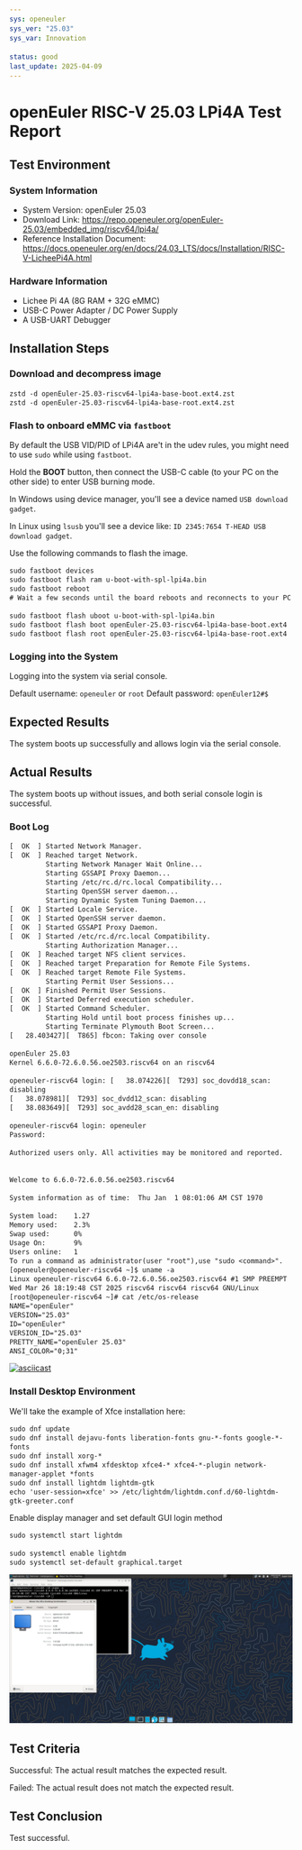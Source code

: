 ```yaml
---
sys: openeuler
sys_ver: "25.03"
sys_var: Innovation

status: good
last_update: 2025-04-09
---
```


# openEuler RISC-V 25.03 LPi4A Test Report

## Test Environment

### System Information

- System Version: openEuler 25.03
- Download Link: https://repo.openeuler.org/openEuler-25.03/embedded_img/riscv64/lpi4a/
- Reference Installation Document: https://docs.openeuler.org/en/docs/24.03_LTS/docs/Installation/RISC-V-LicheePi4A.html

### Hardware Information

- Lichee Pi 4A (8G RAM + 32G eMMC)
- USB-C Power Adapter / DC Power Supply
- A USB-UART Debugger

## Installation Steps

### Download and decompress image

```shell
zstd -d openEuler-25.03-riscv64-lpi4a-base-boot.ext4.zst
zstd -d openEuler-25.03-riscv64-lpi4a-base-root.ext4.zst
```

### Flash to onboard eMMC via `fastboot`

By default the USB VID/PID of LPi4A are't in the udev rules, you might need to use `sudo` while using `fastboot`.

Hold the **BOOT** button, then connect the USB-C cable (to your PC on the other side) to enter USB burning mode.

In Windows using device manager, you'll see a device named `USB download gadget`.

In Linux using `lsusb` you'll see a device like: `ID 2345:7654 T-HEAD USB download gadget`.

Use the following commands to flash the image.

```shell
sudo fastboot devices
sudo fastboot flash ram u-boot-with-spl-lpi4a.bin
sudo fastboot reboot
# Wait a few seconds until the board reboots and reconnects to your PC

sudo fastboot flash uboot u-boot-with-spl-lpi4a.bin
sudo fastboot flash boot openEuler-25.03-riscv64-lpi4a-base-boot.ext4
sudo fastboot flash root openEuler-25.03-riscv64-lpi4a-base-root.ext4
```

### Logging into the System

Logging into the system via serial console.

Default username: `openeuler` or `root`
Default password: `openEuler12#$`

## Expected Results

The system boots up successfully and allows login via the serial console.

## Actual Results

The system boots up without issues, and both serial console login is successful.

### Boot Log

```log
[  OK  ] Started Network Manager.
[  OK  ] Reached target Network.
         Starting Network Manager Wait Online...
         Starting GSSAPI Proxy Daemon...
         Starting /etc/rc.d/rc.local Compatibility...
         Starting OpenSSH server daemon...
         Starting Dynamic System Tuning Daemon...
[  OK  ] Started Locale Service.
[  OK  ] Started OpenSSH server daemon.
[  OK  ] Started GSSAPI Proxy Daemon.
[  OK  ] Started /etc/rc.d/rc.local Compatibility.
         Starting Authorization Manager...
[  OK  ] Reached target NFS client services.
[  OK  ] Reached target Preparation for Remote File Systems.
[  OK  ] Reached target Remote File Systems.
         Starting Permit User Sessions...
[  OK  ] Finished Permit User Sessions.
[  OK  ] Started Deferred execution scheduler.
[  OK  ] Started Command Scheduler.
         Starting Hold until boot process finishes up...
         Starting Terminate Plymouth Boot Screen...
[   28.403427][  T865] fbcon: Taking over console

openEuler 25.03
Kernel 6.6.0-72.6.0.56.oe2503.riscv64 on an riscv64

openeuler-riscv64 login: [   38.074226][  T293] soc_dovdd18_scan: disabling
[   38.078981][  T293] soc_dvdd12_scan: disabling
[   38.083649][  T293] soc_avdd28_scan_en: disabling

openeuler-riscv64 login: openeuler
Password:

Authorized users only. All activities may be monitored and reported.


Welcome to 6.6.0-72.6.0.56.oe2503.riscv64

System information as of time:  Thu Jan  1 08:01:06 AM CST 1970

System load:    1.27
Memory used:    2.3%
Swap used:      0%
Usage On:       9%
Users online:   1
To run a command as administrator(user "root"),use "sudo <command>".
[openeuler@openeuler-riscv64 ~]$ uname -a
Linux openeuler-riscv64 6.6.0-72.6.0.56.oe2503.riscv64 #1 SMP PREEMPT Wed Mar 26 18:19:48 CST 2025 riscv64 riscv64 riscv64 GNU/Linux
[root@openeuler-riscv64 ~]# cat /etc/os-release
NAME="openEuler"
VERSION="25.03"
ID="openEuler"
VERSION_ID="25.03"
PRETTY_NAME="openEuler 25.03"
ANSI_COLOR="0;31"
```

[![asciicast](https://asciinema.org/a/Nn4LhNaZh1dkBpYnvgF6rD3La.svg)](https://asciinema.org/a/Nn4LhNaZh1dkBpYnvgF6rD3La)

### Install Desktop Environment

We'll take the example of Xfce installation here:

```
sudo dnf update
sudo dnf install dejavu-fonts liberation-fonts gnu-*-fonts google-*-fonts
sudo dnf install xorg-*
sudo dnf install xfwm4 xfdesktop xfce4-* xfce4-*-plugin network-manager-applet *fonts
sudo dnf install lightdm lightdm-gtk
echo 'user-session=xfce' >> /etc/lightdm/lightdm.conf.d/60-lightdm-gtk-greeter.conf
```

Enable display manager and set default GUI login method

```
sudo systemctl start lightdm

sudo systemctl enable lightdm
sudo systemctl set-default graphical.target
```

![xfce](xfce.jpg)

## Test Criteria

Successful: The actual result matches the expected result.

Failed: The actual result does not match the expected result.

## Test Conclusion

Test successful.
